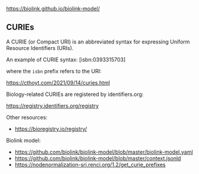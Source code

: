 
https://biolink.github.io/biolink-model/

## CURIEs

A CURIE (or Compact URI) is an abbreviated syntax for expressing Uniform Resource Identifiers (URIs).

An example of CURIE syntax: [isbn:0393315703]

where the `isbn` prefix refers to the URI:

https://cthoyt.com/2021/09/14/curies.html

Biology-related CURIEs are registered by identifiers.org:

https://registry.identifiers.org/registry

Other resources:
- https://bioregistry.io/registry/

Biolink model:
- https://github.com/biolink/biolink-model/blob/master/biolink-model.yaml
- https://github.com/biolink/biolink-model/blob/master/context.jsonld
- https://nodenormalization-sri.renci.org/1.2/get_curie_prefixes